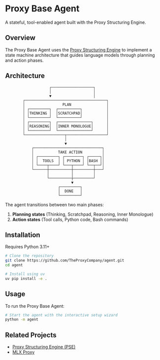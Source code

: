 # Proxy Base Agent

A stateful, tool-enabled agent built with the Proxy Structuring Engine.

## Overview

The Proxy Base Agent uses the [Proxy Structuring Engine](https://github.com/TheProxyCompany/proxy-structuring-engine) to implement a state machine architecture that guides language models through planning and action phases.

## Architecture

```
                    ┌───────────────────┐
                    │                   │
                    ▼                   │
        ┌─────────────────────────────────────┐
        │                 PLAN                │
        │ ┌─────────┐  ┌──────────┐           │
        │ │THINKING │  │SCRATCHPAD│           │
        │ └─────────┘  └──────────┘           │
        │ ┌─────────┐  ┌───────────────┐      │
        │ │REASONING│  │INNER MONOLOGUE│      │
        │ └─────────┘  └───────────────┘      │
        └──────────────────┬──────────────────┘
                           │
                           ▼
            ┌───────────────────────────────┐
            │           TAKE ACTION         │
            │ ┌─────────┐ ┌────────┐ ┌─────┐│
            │ │  TOOLS  │ │ PYTHON │ │BASH ││
            │ └────┬────┘ └───┬────┘ └──┬──┘│
            └──────┼──────────┼─────────┼───┘
                   │          │         │
                   └──────────┼─────────┘
                              ▼
                        ┌─────────┐
                        │  DONE   │
                        └─────────┘
```

The agent transitions between two main phases:

1. **Planning states** (Thinking, Scratchpad, Reasoning, Inner Monologue)
2. **Action states** (Tool calls, Python code, Bash commands)

## Installation

Requires Python 3.11+

```bash
# Clone the repository
git clone https://github.com/TheProxyCompany/agent.git
cd agent

# Install using uv
uv pip install -e .
```

## Usage

To run the Proxy Base Agent:

```bash
# Start the agent with the interactive setup wizard
python -m agent
```

## Related Projects

- [Proxy Structuring Engine (PSE)](https://github.com/TheProxyCompany/proxy-structuring-engine)
- [MLX Proxy](https://github.com/TheProxyCompany/mlx-proxy)
